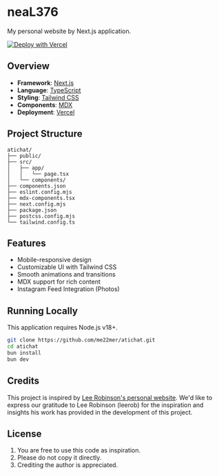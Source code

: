 # neaL376

My personal website by Next.js application.

[![Deploy with Vercel](https://vercel.com/button)](https://vercel.com/new/clone?repository-url=https%3A%2F%2Fgithub.com%2Fme22mer%2Fatichat)

## Overview

- **Framework**: [Next.js](https://nextjs.org/)
- **Language**: [TypeScript](https://www.typescriptlang.org/)
- **Styling**: [Tailwind CSS](https://tailwindcss.com)
- **Components**: [MDX](https://mdxjs.com/)
- **Deployment**: [Vercel](https://vercel.com)

## Project Structure

```plaintext
atichat/
├── public/
├── src/
│   ├── app/
│   │   └── page.tsx
│   └── components/
├── components.json
├── eslint.config.mjs
├── mdx-components.tsx
├── next.config.mjs
├── package.json
├── postcss.config.mjs
└── tailwind.config.ts
```

## Features

- Mobile-responsive design
- Customizable UI with Tailwind CSS
- Smooth animations and transitions
- MDX support for rich content
- Instagram Feed Integration (Photos)

## Running Locally

This application requires Node.js v18+.

```bash
git clone https://github.com/me22mer/atichat.git
cd atichat
bun install
bun dev
```

## Credits

This project is inspired by [Lee Robinson's personal website](https://github.com/leerob/site). We'd like to express our gratitude to Lee Robinson (leerob) for the inspiration and insights his work has provided in the development of this project.

## License

1. You are free to use this code as inspiration.
2. Please do not copy it directly.
3. Crediting the author is appreciated.
